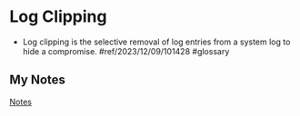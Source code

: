 # Log Clipping
- Log clipping is the selective removal of log entries from a system log to hide a compromise. #ref/2023/12/09/101428 #glossary 
## My Notes
[Notes](mynotes/log-clipping-notes.md)
